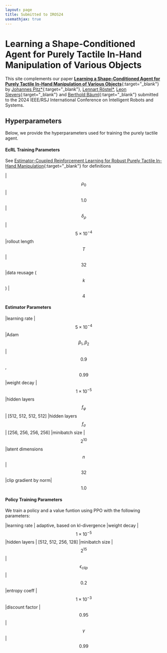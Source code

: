 ```yaml
---
layout: page
title: Submitted to IROS24
usemathjax: true
---
```

# Learning a Shape-Conditioned Agent for Purely Tactile In-Hand Manipulation of Various Objects

This site complements our paper [**Learning a Shape-Conditioned Agent for Purely Tactile In-Hand Manipulation of Various Objects**](){:target="_blank"} by
[Johannes Pitz\*](https://www.linkedin.com/in/johannes-pitz/){:target="_blank"}, [Lennart Röstel\*](https://scholar.google.com/citations?user=BPUd5h0AAAAJ&hl=en&oi=sra), [Leon Sievers](https://www.linkedin.com/in/leon-sievers/){:target="_blank"} and [Berthold Bäuml](https://scholar.google.com/citations?hl=en&user=fjvpDsEAAAAJ){:target="_blank"} submitted to the 2024 IEEE/RSJ International Conference on Intelligent Robots and Systems.

## Hyperparameters
Below, we provide the hyperparameters used for training the purely tactile agent.

#### EcRL Training Parameters 
See [Estimator-Coupled Reinforcement Learning for Robust Purely Tactile In-Hand Manipulation](https://arxiv.org/abs/2311.04060){:target="_blank"} for definitions

|$$\rho_0$$ | $$1.0$$
|$$\delta_{\rho}$$ | $$5\times 10^{-4}$$
|rollout length $$T$$| $$32$$
|data reusage ($$k$$) | $$4$$

#### Estimator Parameters

|learning rate | $$5\times 10^{-4}$$
|Adam $$\beta_1, \beta_2$$ | $$0.9$$, $$0.99$$
|weight decay | $$1\times 10^{-5}$$
|hidden layers $$f_{\varphi}$$| [512, 512, 512, 512]
|hidden layers $$f_{\sigma}$$| [256, 256, 256, 256]
|minibatch size | $$2^{10}$$
|latent dimensions $$n$$| $$32$$
|clip gradient by norm| $$1.0$$


#### Policy Training Parameters 
We train a policy and a value funtion using PPO with the following parameters:

|learning rate | adaptive, based on kl-divergence
|weight decay | $$1\times 10^{-5}$$
|hidden layers | [512, 512, 256, 128]
|minibatch size | $$2^{15}$$
|$$\epsilon_{clip}$$ | $$0.2$$
|entropy coeff | $$1\times 10^{-3}$$
|discount factor | $$0.95$$
|$$\gamma$$ | $$0.99$$
